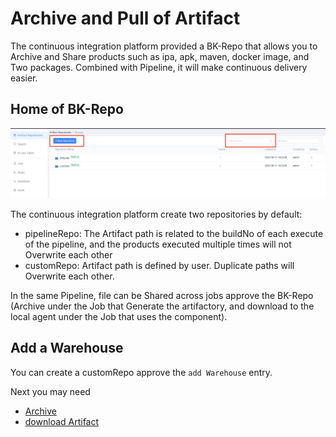  # Archive and Pull of Artifact 

 The continuous integration platform provided a BK-Repo that allows you to Archive and Share products such as ipa, apk, maven, docker image, and Two packages. Combined with Pipeline, it will make continuous delivery easier. 

 ## Home of BK-Repo 

 ![Warehouse List](../../assets/artifactory_list.png) 

 The continuous integration platform create two repositories by default: 
 - pipelineRepo: The Artifact path is related to the buildNo of each execute of the pipeline, and the products executed multiple times will not Overwrite each other 
 - customRepo: Artifact path is defined by user. Duplicate paths will Overwrite each other. 

 In the same Pipeline, file can be Shared across jobs approve the BK-Repo (Archive under the Job that Generate the artifactory, and download to the local agent under the Job that uses the component). 

 ## Add a Warehouse 

 You can create a customRepo approve the `add Warehouse` entry. 

 Next you may need 

 * [Archive](archive.md) 
 * [download Artifact](download.md) 